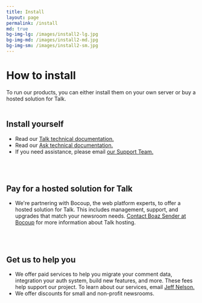```yaml
---
title: Install
layout: page
permalink: /install
md: true
bg-img-lg: /images/install2-lg.jpg
bg-img-md: /images/install2-md.jpg
bg-img-sm: /images/install2-sm.jpg
---
```


# How to install

To run our products, you can either install them on your own server or buy a hosted solution for Talk.
<br/><br/>

## Install yourself

* Read our [Talk technical documentation.](https://docs.coralproject.net/talk)
* Read our [Ask technical documentation.](https://docs.coralproject.net/ask)
* If you need assistance, please email [our Support Team.](mailto:support@coralproject.zendesk.com)

<br/><br/>

## Pay for a hosted solution for Talk

* We're partnering with Bocoup, the web platform experts, to offer a hosted solution for Talk. This includes management, support, and upgrades that match your newsroom needs. [Contact Boaz Sender at Bocoup](mailto:coral@bocoup.com) for more information about Talk hosting.

<br/><br/>

## Get us to help you

* We offer paid services to help you migrate your comment data, integration your auth system, build new features, and more. These fees help support our project. To learn about our services, email [Jeff Nelson.](mailto:jeff@mozillafoundation.org) 
* We offer discounts for small and non-profit newsrooms.

<br/><br/>

